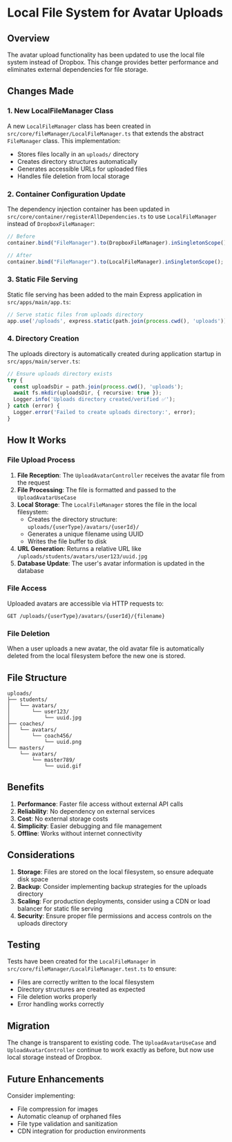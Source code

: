 # Local File System for Avatar Uploads

## Overview

The avatar upload functionality has been updated to use the local file system instead of Dropbox. This change provides better performance and eliminates external dependencies for file storage.

## Changes Made

### 1. New LocalFileManager Class

A new `LocalFileManager` class has been created in `src/core/fileManager/LocalFileManager.ts` that extends the abstract `FileManager` class. This implementation:

- Stores files locally in an `uploads/` directory
- Creates directory structures automatically
- Generates accessible URLs for uploaded files
- Handles file deletion from local storage

### 2. Container Configuration Update

The dependency injection container has been updated in `src/core/container/registerAllDependencies.ts` to use `LocalFileManager` instead of `DropboxFileManager`:

```typescript
// Before
container.bind("FileManager").to(DropboxFileManager).inSingletonScope();

// After  
container.bind("FileManager").to(LocalFileManager).inSingletonScope();
```

### 3. Static File Serving

Static file serving has been added to the main Express application in `src/apps/main/app.ts`:

```typescript
// Serve static files from uploads directory
app.use('/uploads', express.static(path.join(process.cwd(), 'uploads')));
```

### 4. Directory Creation

The uploads directory is automatically created during application startup in `src/apps/main/server.ts`:

```typescript
// Ensure uploads directory exists
try {
  const uploadsDir = path.join(process.cwd(), 'uploads');
  await fs.mkdir(uploadsDir, { recursive: true });
  Logger.info('Uploads directory created/verified ✅');
} catch (error) {
  Logger.error('Failed to create uploads directory:', error);
}
```

## How It Works

### File Upload Process

1. **File Reception**: The `UploadAvatarController` receives the avatar file from the request
2. **File Processing**: The file is formatted and passed to the `UploadAvatarUseCase`
3. **Local Storage**: The `LocalFileManager` stores the file in the local filesystem:
   - Creates the directory structure: `uploads/{userType}/avatars/{userId}/`
   - Generates a unique filename using UUID
   - Writes the file buffer to disk
4. **URL Generation**: Returns a relative URL like `/uploads/students/avatars/user123/uuid.jpg`
5. **Database Update**: The user's avatar information is updated in the database

### File Access

Uploaded avatars are accessible via HTTP requests to:
```
GET /uploads/{userType}/avatars/{userId}/{filename}
```

### File Deletion

When a user uploads a new avatar, the old avatar file is automatically deleted from the local filesystem before the new one is stored.

## File Structure

```
uploads/
├── students/
│   └── avatars/
│       └── user123/
│           └── uuid.jpg
├── coaches/
│   └── avatars/
│       └── coach456/
│           └── uuid.png
└── masters/
    └── avatars/
        └── master789/
            └── uuid.gif
```

## Benefits

1. **Performance**: Faster file access without external API calls
2. **Reliability**: No dependency on external services
3. **Cost**: No external storage costs
4. **Simplicity**: Easier debugging and file management
5. **Offline**: Works without internet connectivity

## Considerations

1. **Storage**: Files are stored on the local filesystem, so ensure adequate disk space
2. **Backup**: Consider implementing backup strategies for the uploads directory
3. **Scaling**: For production deployments, consider using a CDN or load balancer for static file serving
4. **Security**: Ensure proper file permissions and access controls on the uploads directory

## Testing

Tests have been created for the `LocalFileManager` in `src/core/fileManager/LocalFileManager.test.ts` to ensure:

- Files are correctly written to the local filesystem
- Directory structures are created as expected
- File deletion works properly
- Error handling works correctly

## Migration

The change is transparent to existing code. The `UploadAvatarUseCase` and `UploadAvatarController` continue to work exactly as before, but now use local storage instead of Dropbox.

## Future Enhancements

Consider implementing:
- File compression for images
- Automatic cleanup of orphaned files
- File type validation and sanitization
- CDN integration for production environments
